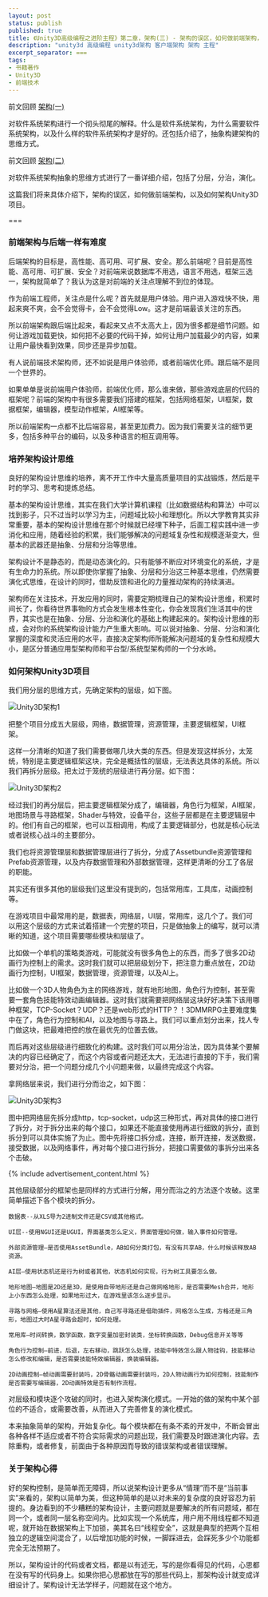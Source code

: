 ```yaml
---
layout: post
status: publish
published: true
title: 《Unity3D高级编程之进阶主程》第二章，架构(三) - 架构的误区，如何做前端架构，以及如何架构Unity3D项目
description: "unity3d 高级编程 unity3d架构 客户端架构 架构 主程"
excerpt_separator: ===
tags:
- 书籍著作
- Unity3D
- 前端技术
---
```


前文回顾 [架构(一)](http://www.luzexi.com/2018/07/18/Unity3D%E9%AB%98%E7%BA%A7%E7%BC%96%E7%A8%8B%E4%B9%8B%E8%BF%9B%E9%98%B6%E4%B8%BB%E7%A8%8B-%E6%9E%B6%E6%9E%841.html)

对软件系统架构进行一个彻头彻尾的解释。什么是软件系统架构，为什么需要软件系统架构，以及什么样的软件系统架构才是好的。还包括介绍了，抽象构建架构的思维方式。

前文回顾 [架构(二)](http://www.luzexi.com/2018/07/24/Unity3D%E9%AB%98%E7%BA%A7%E7%BC%96%E7%A8%8B%E4%B9%8B%E8%BF%9B%E9%98%B6%E4%B8%BB%E7%A8%8B-%E6%9E%B6%E6%9E%842.html)

对软件系统架构抽象的思维方式进行了一番详细介绍，包括了分层，分治，演化。

这篇我们将来具体介绍下，架构的误区，如何做前端架构，以及如何架构Unity3D项目。

===

### 前端架构与后端一样有难度

后端架构的目标是，高性能、高可用、可扩展、安全。那么前端呢？目前是高性能、高可用、可扩展、安全？对前端来说数据库不用选，语言不用选，框架三选一，架构就简单了？我认为这是对前端的关注点理解不到位的体现。

作为前端工程师，关注点是什么呢？首先就是用户体验。用户进入游戏快不快，用起来爽不爽，会不会觉得卡，会不会觉得Low。这才是前端最该关注的东西。

所以前端架构跟后端比起来，看起来又点不太高大上，因为很多都是细节问题。如何让游戏加载更快，如何把不必要的代码干掉，如何让用户加载最少的内容，如果让用户最快看到效果，同步还是异步加载。

有人说前端技术架构师，还不如说是用户体验师，或者前端优化师。跟后端不是同一个世界的。

如果单单是说前端用户体验师，前端优化师，那么谁来做，那些游戏底层的代码的框架呢？前端的架构中有很多需要我们搭建的框架，包括网络框架，UI框架，数据框架，编辑器，模型动作框架，AI框架等。

所以前端架构一点都不比后端容易，甚至更加费力。因为我们需要关注的细节更多，包括多种平台的编码，以及多种语言的相互调用等。

### 培养架构设计思维

良好的架构设计思维的培养，离不开工作中大量高质量项目的实战锻炼，然后是平时的学习、思考和提炼总结。

基本的架构设计思维，其实在我们大学计算机课程（比如数据结构和算法）中可以找到影子，只不过当时以学习为主，问题域比较小和理想化。所以大学教育其实非常重要，基本的架构设计思维在那个时候就已经埋下种子，后面工程实践中进一步消化和应用，随着经验的积累，我们能够解决的问题域复杂性和规模逐渐变大，但基本的武器还是抽象、分层和分治等思维。

架构设计不是静态的，而是动态演化的。只有能够不断应对环境变化的系统，才是有生命力的系统。所以即使你掌握了抽象、分层和分治这三种基本思维，仍然需要演化式思维，在设计的同时，借助反馈和进化的力量推动架构的持续演进。

架构师在关注技术，开发应用的同时，需要定期梳理自己的架构设计思维，积累时间长了，你看待世界事物的方式会发生根本性变化，你会发现我们生活其中的世界，其实也是在抽象、分层、分治和演化的基础上构建起来的。架构设计思维的形成，会对你的系统架构设计能力产生重大影响。可以说对抽象、分层、分治和演化掌握的深度和灵活应用的水平，直接决定架构师所能解决问题域的复杂性和规模大小，是区分普通应用型架构师和平台型/系统型架构师的一个分水岭。

### 如何架构Unity3D项目

我们用分层的思维方式，先确定架构的层级，如下图。

![Unity3D架构1](/assets/book/2/unity-archiecture1.png)

把整个项目分成五大层级，网络，数据管理，资源管理，主要逻辑框架，UI框架。

这样一分清晰的知道了我们需要做哪几块大类的东西。但是发现这样拆分，太笼统，特别是主要逻辑框架这块，完全是概括性的层级，无法表达具体的系统。所以我们再拆分层级。把太过于笼统的层级进行再分层。如下图：

![Unity3D架构2](/assets/book/2/unity-archiecture2.png)

经过我们的再分层后，把主要逻辑框架分成了，编辑器，角色行为框架，AI框架，地图场景与寻路框架，Shader与特效，设备平台，这些子层都是在主要逻辑层中的。他们有自己的框架，也可以互相调用，构成了主要逻辑部分，也就是核心玩法或者说核心战斗的主要部分。

我们也将资源管理层和数据管理层进行了拆分，分成了Assetbundle资源管理和Prefab资源管理，以及内存数据管理和外部数据管理，这样更清晰的分工了各层的职能。

其实还有很多其他的层级我们这里没有提到的，包括常用库，工具库，动画控制等。

在游戏项目中最常用的是，数据表，网络层，UI层，常用库，这几个了。我们可以用这个层级的方式来试着搭建一个完整的项目，只是做抽象上的编写，就可以清晰的知道，这个项目需要哪些模块和层级了。

比如做一个单机的策略类游戏，可能就没有很多角色上的东西，而多了很多2D动画行为控制上的需求。这时我们就可以把层级划分下，把注意力重点放在，2D动画行为控制，UI框架，数据管理，资源管理，以及AI上。

比如做一个3D人物角色为主的网络游戏，就有地形地图，角色行为控制，甚至需要一套角色技能特效动画编辑器。这时我们就需要把网络层这块好好决策下该用哪种框架，TCP-Socket？UDP？还是web形式的HTTP？！3DMMRPG主要难度集中在了，角色行为控制和AI，以及地图与寻路上。我们可以重点划分出来，找人专门做这块，把最难把控的放在最优先的位置去做。

而后再对这些层级进行细致化的构建。这时我们可以用分治法，因为具体某个要解决的内容已经确定了，而这个内容或者问题还太大，无法进行直接的下手，我们需要对分治，把一个问题分成几个小问题来做，以最终完成这个内容。

拿网络层来说，我们进行分而治之，如下图：

![Unity3D架构3](/assets/book/2/unity-archiecture3.png)

图中把网络层先拆分成http，tcp-socket，udp这三种形式，再对具体的接口进行了拆分，对于拆分出来的每个接口，如果还不能直接使用再进行细致的拆分，直到拆分到可以具体实施了为止。图中先将接口拆分成，连接，断开连接，发送数据，接受数据，以及网络事件，再对每个接口进行拆分，把接口需要做的事拆分出来各个击破。

{% include advertisement_content.html %}

其他层级部分的框架也是同样的方式进行分解，用分而治之的方法逐个攻破。这里简单描述下各个模块的拆分。

	数据表--从XLS导为2进制文件还是CSV或其他格式。

	UI层--使用NGUI还是UGUI，界面基类怎么定义，界面管理如何做，输入事件如何管理。

	外部资源管理—是否使用AssetBundle，AB如何分类打包，有没有共享AB，什么时候该释放AB资源。

	AI层—使用状态机还是行为树或者其他，状态机如何实现，行为树工具要怎么做。

	地形地图—地图是2D还是3D，是使用自带地形还是自己做网格地形，是否需要Mesh合并，地形上小东西怎么处理，如果地形过大，在游戏里该怎么逐步显示。

	寻路与网格—使用A星算法还是其他，自己写寻路还是借助插件，网格怎么生成，方格还是三角形，地图过大时A星寻路会超时，如何处理。

	常用库—时间转换，数学函数，数字变量加密封装类，坐标转换函数，Debug信息开关等等

	角色行为控制—前进，后退，左右移动，跳跃怎么处理，技能中特效怎么跟人物挂钩，技能移动怎么修改和编辑，是否需要技能特效编辑器，换装编辑器。

	2D动画控制—帧动画需要封装吗，2D骨骼动画需要封装吗，2D人物动画行为如何控制，技能制作是否需要写编辑器，2D动画特效是否有制作流程。

对层级和模块逐个攻破的同时，也进入架构演化模式。一开始的做的架构中某个部位的不适合，或需要改善，从而进入了完善修复的演化模式。

本来抽象简单的架构，开始复杂化。每个模块都在有条不紊的开发中，不断会冒出各种各样不适应或者不符合实际需求的问题出现，我们需要及时跟进演化内容。去除重构，或者修复，前面由于各种原因而导致的错误架构或者错误理解。

### 关于架构心得

好的架构控制，是简单而无障碍，所以说架构设计更多从“情理”而不是“当前事实”来看的，架构以简单为美，但这种简单的是以对未来的复杂度的良好容忍为前提的。身边看到的不少糟糕的架构设计，主要问题就是要解决的所有问题域，都在同一个，或者同一层名称空间内。比如实现一个系统库，用户用不用线程都不知道呢，就开始在数据架构上下加锁，美其名曰“线程安全”，这就是典型的把两个互相独立的逻辑空间混合了，以后增加功能的时候，一脚踩进去，会踩死多少个功能都完全无法预期了。

所以，架构设计的代码或者文档，都是以有述无，写的是你看得见的代码，心思都在没有写的代码身上。如果你把心思都放在写的那些代码上，那架构设计就变成详细设计了。架构设计无法学样子，问题就在这个地方。

